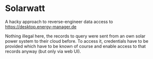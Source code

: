 # Solarwatt

A hacky approach to reverse-engineer data access to https://desktop.energy-manager.de

Nothing illegal here, the records to query were sent from an own solar power system to their cloud before. To access it, credentials have to be provided which have to be known of course and enable access to that records anyway (but only via web UI).
